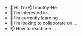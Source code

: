 - 👋 Hi, I’m @Timothy-He
- 👀 I’m interested in ...
- 🌱 I’m currently learning ...
- 💞️ I’m looking to collaborate on ...
- 📫 How to reach me ...

<!---
Timothy-He/Timothy-He is a ✨ special ✨ repository because its `README.md` (this file) appears on your GitHub profile.
You can click the Preview link to take a look at your changes.
--->
